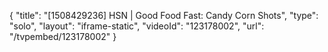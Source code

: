 {
    "title": "[1508429236] HSN | Good Food Fast: Candy Corn Shots",
    "type": "solo",
    "layout": "iframe-static",
    "videoId": "123178002",
    "url": "\/tvpembed\/123178002"
}